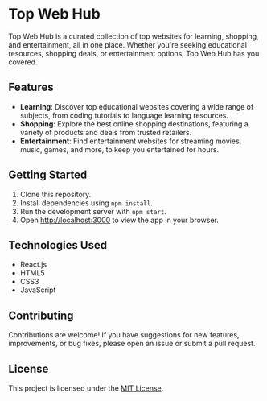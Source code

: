 # Top Web Hub

Top Web Hub is a curated collection of top websites for learning, shopping, and entertainment, all in one place. Whether you're seeking educational resources, shopping deals, or entertainment options, Top Web Hub has you covered.

## Features

- **Learning**: Discover top educational websites covering a wide range of subjects, from coding tutorials to language learning resources.
- **Shopping**: Explore the best online shopping destinations, featuring a variety of products and deals from trusted retailers.
- **Entertainment**: Find entertainment websites for streaming movies, music, games, and more, to keep you entertained for hours.

## Getting Started

1. Clone this repository.
2. Install dependencies using `npm install`.
3. Run the development server with `npm start`.
4. Open [http://localhost:3000](http://localhost:3000) to view the app in your browser.

## Technologies Used

- React.js
- HTML5
- CSS3
- JavaScript

## Contributing

Contributions are welcome! If you have suggestions for new features, improvements, or bug fixes, please open an issue or submit a pull request.

## License

This project is licensed under the [MIT License](LICENSE).
